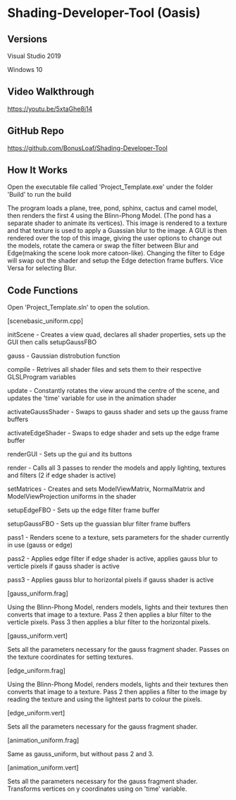 # Shading-Developer-Tool (Oasis)


## Versions

Visual Studio 2019

Windows 10


## Video Walkthrough

https://youtu.be/5xtaGhe8j14

## GitHub Repo

https://github.com/BonusLoaf/Shading-Developer-Tool


## How It Works

Open the executable file called 'Project_Template.exe' under the folder 'Build' to run the build

The program loads a plane, tree, pond, sphinx, cactus and camel model, then renders the first 4 using the Blinn-Phong Model. (The pond has a separate shader to animate its vertices).
This image is rendered to a texture and that texture is used to apply a Guassian blur to the image.
A GUI is then rendered over the top of this image, giving the user options to change out the models, rotate the camera or swap the filter between Blur and Edge(making the scene look more catoon-like).
Changing the filter to Edge will swap out the shader and setup the Edge detection frame buffers. Vice Versa for selecting Blur.


## Code Functions


Open 'Project_Template.sln' to open the solution.


[scenebasic_uniform.cpp]

initScene - Creates a view quad, declares all shader properties, sets up the GUI then calls setupGaussFBO

gauss - Gaussian distrobution function

compile - Retrives all shader files and sets them to their respective GLSLProgram variables

update - Constantly rotates the view around the centre of the scene, and updates the 'time' variable for use in the animation shader

activateGaussShader - Swaps to gauss shader and sets up the gauss frame buffers

activateEdgeShader - Swaps to edge shader and sets up the edge frame buffer

renderGUI - Sets up the gui and its buttons

render - Calls all 3 passes to render the models and apply lighting, textures and filters (2 if edge shader is active)

setMatrices - Creates and sets ModelViewMatrix, NormalMatrix and ModelViewProjection uniforms in the shader

setupEdgeFBO - Sets up the edge filter frame buffer

setupGaussFBO - Sets up the guassian blur filter frame buffers

pass1 - Renders scene to a texture, sets parameters for the shader currently in use (gauss or edge)

pass2 - Applies edge filter if edge shader is active, applies gauss blur to verticle pixels if gauss shader is active

pass3 - Applies gauss blur to horizontal pixels if gauss shader is active


[gauss_uniform.frag]

Using the Blinn-Phong Model, renders models, lights and their textures then converts that image to a texture. 
Pass 2 then applies a blur filter to the verticle pixels.
Pass 3 then applies a blur filter to the horizontal pixels.


[gauss_uniform.vert]

Sets all the parameters necessary for the gauss fragment shader.
Passes on the texture coordinates for setting textures.


[edge_uniform.frag]

Using the Blinn-Phong Model, renders models, lights and their textures then converts that image to a texture. 
Pass 2 then applies a filter to the image by reading the texture and using the lightest parts to colour the pixels.


[edge_uniform.vert]

Sets all the parameters necessary for the gauss fragment shader.


[animation_uniform.frag]

Same as gauss_uniform, but without pass 2 and 3.


[animation_uniform.vert]

Sets all the parameters necessary for the gauss fragment shader.
Transforms vertices on y coordinates using on 'time' variable.












